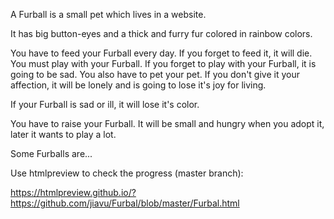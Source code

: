 A Furball is a small pet which lives in a website.

It has big button-eyes and a thick and furry fur colored in rainbow colors.

You have to feed your Furball every day. If you forget to feed it, it will die.
You must play with your Furball. If you forget to play with your Furball, it is going to be sad.
You also have to pet your pet. If you don't give it your affection, it will be lonely and is going to lose it's joy for living.

If your Furball is sad or ill, it will lose it's color.

You have to raise your Furball. It will be small and hungry when you adopt it, later it wants to play a lot.

Some Furballs are...


Use htmlpreview to check the progress (master branch):

https://htmlpreview.github.io/?https://github.com/jiavu/Furbal/blob/master/Furbal.html

